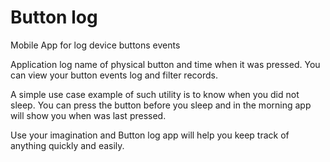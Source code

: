 # Button log
Mobile App for log device buttons events

Application log name of physical button and time when it was pressed.
You can view your button events log and filter records.

A simple use case example of such utility is to know when you did not sleep.
You can press the button before you sleep and in the morning app will show you when was last pressed.

Use your imagination and Button log app will help you keep track of anything quickly and easily.
